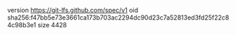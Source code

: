 version https://git-lfs.github.com/spec/v1
oid sha256:f47bb5e73e3661ca173b703ac2294dc90d23c7a52813ed3fd25f22c84c98b3e1
size 4428
